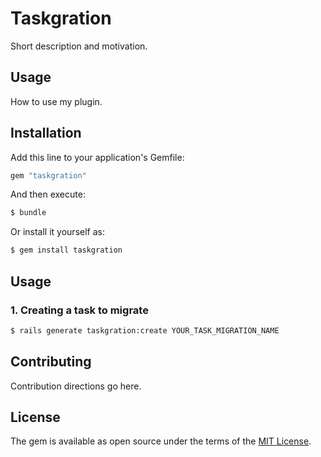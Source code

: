 # Taskgration
Short description and motivation.

## Usage
How to use my plugin.

## Installation
Add this line to your application's Gemfile:

```ruby
gem "taskgration"
```

And then execute:
```bash
$ bundle
```

Or install it yourself as:
```bash
$ gem install taskgration
```

## Usage

### 1. Creating a task to migrate
```bash
$ rails generate taskgration:create YOUR_TASK_MIGRATION_NAME
```

## Contributing
Contribution directions go here.

## License
The gem is available as open source under the terms of the [MIT License](https://opensource.org/licenses/MIT).
